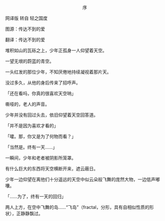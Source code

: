 <p align="center">序</p>

网译版 转自 轻之国度

图源：传达不到的爱

翻译：传达不到的爱

堆积如山的瓦砾之上，少年正孤身一人仰望着天空。

一望无垠的蔚蓝的青空。

一头红发的那位少年，不知厌倦地持续凝视着那片天。

没过多久，从他的身后传来了招呼声。

「还在看吗，你真的很喜欢天空呐」

嘶哑的，老人的声音。

少年并没有回过头去，依旧仰望着天空回答道。

「并不是因为喜欢才看的」

「嚯。那，你又是为了何物而看？」

「当然是。终有一天……」

一瞬间，少年和老者被阴影所笼罩。

有什么巨大的东西将天空横断开来，遮云蔽日。

少年一边仰望在离他们十分遥远的天空中似云朵般飞舞的庞然大物，一边低声嘟囔。

「……为了，终有一天的回归」

两人上方，在空中飞舞的岛……“飞岛”（fractal，分形，具有自相似性质的形状），正静静飘过。

